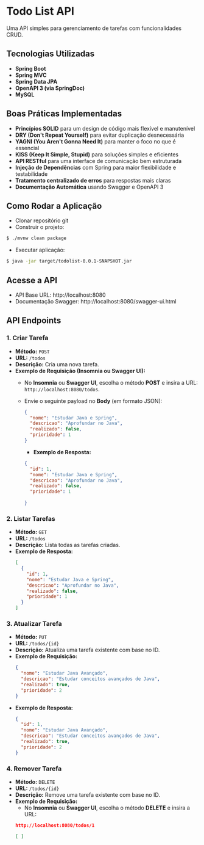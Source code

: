 # Todo List API

Uma API simples para gerenciamento de tarefas com funcionalidades CRUD.

## Tecnologias Utilizadas

- **Spring Boot**
- **Spring MVC**
- **Spring Data JPA**
- **OpenAPI 3 (via SpringDoc)**
- **MySQL**

## Boas Práticas Implementadas

- **Princípios SOLID** para um design de código mais flexível e manutenível
- **DRY (Don't Repeat Yourself)** para evitar duplicação desnecessária
- **YAGNI (You Aren't Gonna Need It)** para manter o foco no que é essencial
- **KISS (Keep It Simple, Stupid)** para soluções simples e eficientes
- **API RESTful** para uma interface de comunicação bem estruturada
- **Injeção de Dependências** com Spring para maior flexibilidade e testabilidade
- **Tratamento centralizado de erros** para respostas mais claras
- **Documentação Automática** usando Swagger e OpenAPI 3

## Como Rodar a Aplicação

- Clonar repositório git
- Construir o projeto:

```bash 
$ ./mvnw clean package
```
- Executar aplicação:

```bash 
$ java -jar target/todolist-0.0.1-SNAPSHOT.jar
```

## Acesse a API

- API Base URL: http://localhost:8080
- Documentação Swagger: http://localhost:8080/swagger-ui.html

## API Endpoints

### 1. Criar Tarefa
- **Método:** `POST`
- **URL:** `/todos`
- **Descrição:** Cria uma nova tarefa.
- **Exemplo de Requisição (Insomnia ou Swagger UI):**
   - No **Insomnia** ou **Swagger UI**, escolha o método **POST** e insira a URL: `http://localhost:8080/todos`.
   - Envie o seguinte payload no **Body** (em formato JSON):
     ```json
     {
       "nome": "Estudar Java e Spring",
       "descricao": "Aprofundar no Java",
       "realizado": false,
       "prioridade": 1
     }
     ```

      - **Exemplo de Resposta:**
     ```json
     {
       "id": 1,
       "nome": "Estudar Java e Spring",
       "descricao": "Aprofundar no Java",
       "realizado": false,
       "prioridade": 1
       
     }
     ```

### 2. Listar Tarefas
- **Método:** `GET`
- **URL:** `/todos`
- **Descrição:** Lista todas as tarefas criadas.
- **Exemplo de Resposta:**
    ```json
    [
      {
        "id": 1,
        "nome": "Estudar Java e Spring",
        "descricao": "Aprofundar no Java",
        "realizado": false,
        "prioridade": 1
      }
    ]
    ```

### 3. Atualizar Tarefa
- **Método:** `PUT`
- **URL:** `/todos/{id}`
- **Descrição:** Atualiza uma tarefa existente com base no ID.
- **Exemplo de Requisição:**
    ```json
    {
      "nome": "Estudar Java Avançado",
      "descricao": "Estudar conceitos avançados de Java",
      "realizado": true,
      "prioridade": 2
    }
    ```
- **Exemplo de Resposta:**
    ```json
    {
      "id": 1,
      "nome": "Estudar Java Avançado",
      "descricao": "Estudar conceitos avançados de Java",
      "realizado": true,
      "prioridade": 2
    }
    ```

### 4. Remover Tarefa
- **Método:** `DELETE`
- **URL:** `/todos/{id}`
- **Descrição:** Remove uma tarefa existente com base no ID.
- **Exemplo de Requisição:**
   - No **Insomnia** ou **Swagger UI**, escolha o método **DELETE** e insira a URL:
    ```json
    http://localhost:8080/todos/1

    [ ]
    ```



